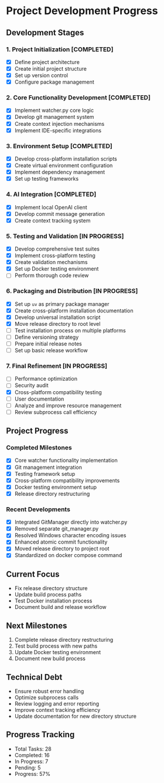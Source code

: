# Project Development Progress

## Development Stages

### 1. Project Initialization [COMPLETED]
- [x] Define project architecture
- [x] Create initial project structure
- [x] Set up version control
- [x] Configure package management

### 2. Core Functionality Development [COMPLETED]
- [x] Implement watcher.py core logic
- [x] Develop git management system
- [x] Create context injection mechanisms
- [x] Implement IDE-specific integrations

### 3. Environment Setup [COMPLETED]
- [x] Develop cross-platform installation scripts
- [x] Create virtual environment configuration
- [x] Implement dependency management
- [x] Set up testing frameworks

### 4. AI Integration [COMPLETED]
- [x] Implement local OpenAI client
- [x] Develop commit message generation
- [x] Create context tracking system

### 5. Testing and Validation [IN PROGRESS]
- [x] Develop comprehensive test suites
- [x] Implement cross-platform testing
- [x] Create validation mechanisms
- [x] Set up Docker testing environment
- [ ] Perform thorough code review

### 6. Packaging and Distribution [IN PROGRESS]
- [x] Set up `uv` as primary package manager
- [x] Create cross-platform installation documentation
- [x] Develop universal installation script
- [x] Move release directory to root level
- [ ] Test installation process on multiple platforms
- [ ] Define versioning strategy
- [ ] Prepare initial release notes
- [ ] Set up basic release workflow

### 7. Final Refinement [IN PROGRESS]
- [ ] Performance optimization
- [ ] Security audit
- [x] Cross-platform compatibility testing
- [ ] User documentation
- [ ] Analyze and improve resource management
- [ ] Review subprocess call efficiency

## Project Progress

### Completed Milestones
- [x] Core watcher functionality implementation
- [x] Git management integration
- [x] Testing framework setup
- [x] Cross-platform compatibility improvements
- [x] Docker testing environment setup
- [x] Release directory restructuring

### Recent Developments
- [x] Integrated GitManager directly into watcher.py
- [x] Removed separate git_manager.py
- [x] Resolved Windows character encoding issues
- [x] Enhanced atomic commit functionality
- [x] Moved release directory to project root
- [x] Standardized on docker compose command

## Current Focus
- Fix release directory structure
- Update build process paths
- Test Docker installation process
- Document build and release workflow

## Next Milestones
1. Complete release directory restructuring
2. Test build process with new paths
3. Update Docker testing environment
4. Document new build process

## Technical Debt
- Ensure robust error handling
- Optimize subprocess calls
- Review logging and error reporting
- Improve context tracking efficiency
- Update documentation for new directory structure

## Progress Tracking
- Total Tasks: 28
- Completed: 16
- In Progress: 7
- Pending: 5
- Progress: 57%